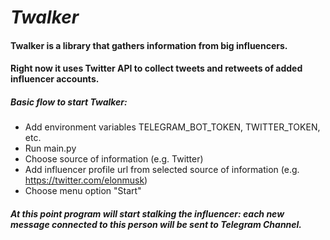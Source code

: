 # *Twalker*

#### Twalker is a library that gathers information from big influencers.
#### Right now it uses Twitter API to collect tweets and retweets of added influencer accounts.

##### Basic flow to start Twalker: 
- Add environment variables TELEGRAM_BOT_TOKEN, TWITTER_TOKEN, etc.
- Run main.py
- Choose source of information (e.g. Twitter)
- Add influencer profile url from selected source of information (e.g. https://twitter.com/elonmusk)
- Choose menu option "Start"
##### At this point program will start stalking the influencer: each new message connected to this person will be sent to Telegram Channel.